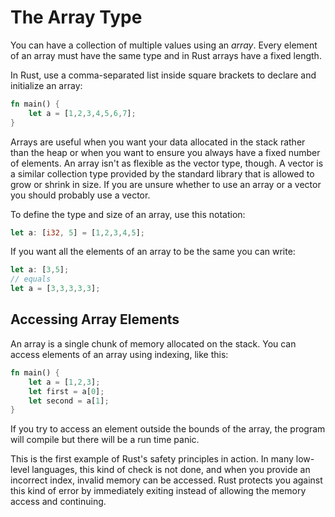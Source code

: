 # The Array Type

You can have a collection of multiple values using an *array*. Every element of an array must have the same type and in Rust arrays have a fixed length.

In Rust, use a comma-separated list inside square brackets to declare and initialize an array:

```rust
fn main() {
    let a = [1,2,3,4,5,6,7];
}
```

Arrays are useful when you want your data allocated in the stack rather than the heap or when you want to ensure you always have a fixed number of elements. An array isn't as flexible as the vector type, though. A vector is a similar collection type provided by the standard library that is allowed to grow or shrink in size. If you are unsure whether to use an array or a vector you should probably use a vector.

To define the type and size of an array, use this notation:

```rust
let a: [i32, 5] = [1,2,3,4,5];
```

If you want all the elements of an array to be the same you can write:

```rust
let a: [3,5];
// equals
let a = [3,3,3,3,3];
```

## Accessing Array Elements

An array is a single chunk of memory allocated on the stack. You can access elements of an array using indexing, like this:

```rust
fn main() {
    let a = [1,2,3];
    let first = a[0];
    let second = a[1];
}
```

If you try to access an element outside the bounds of the array, the program will compile but there will be a run time panic.

This is the first example of Rust's safety principles in action. In many low-level languages, this kind of check is not done, and when you provide an incorrect index, invalid memory can be accessed. Rust protects you against this kind of error by immediately exiting instead of allowing the memory access and continuing.